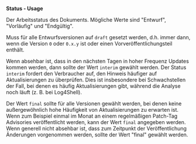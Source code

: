 **Status - Usage**

Der Arbeitsstatus des Dokuments. Mögliche Werte sind "Entwurf", "Vorläufig" und "Endgültig".

Muss für alle Entwurfsversionen auf `draft` gesetzt werden, d.h. immer dann, wenn die Version `0` oder `0.x.y` ist oder einen Vorveröffentlichungsteil enthält.

Wenn absehbar ist, dass in den nächsten Tagen in hoher Frequenz Updates kommen werden, dann sollte der Wert `interim` gewählt werden.
Der Status `interim` fordert den Verbraucher auf, den Hinweis häufiger auf Aktualisierungen zu überprüfen.
Dies ist insbesondere bei Schwachstellen der Fall, bei denen es häufig Aktualisierungen gibt, während die Analyse noch läuft (z. B. bei Log4Shell).

Der Wert `final` sollte für alle Versionen gewählt werden, bei denen keine außergewöhnlich hohe Häufigkeit von Aktualisierungen zu erwarten ist.
Wenn zum Beispiel einmal im Monat an einem regelmäßigen Patch-Tag Advisories veröffentlicht werden, kann der Wert `final` angegeben werden.
Wenn generell nicht absehbar ist, dass zum Zeitpunkt der Veröffentlichung Änderungen vorgenommen werden, sollte der Wert "final" gewählt werden.
